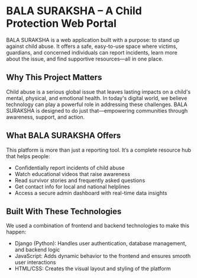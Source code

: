 #  BALA SURAKSHA – A Child Protection Web Portal

BALA SURAKSHA is a web application built with a purpose: to stand up against child abuse. 
It offers a safe, easy-to-use space where victims, guardians, and concerned individuals can report incidents, learn more about the issue, and find supportive resources—all in one place.

## Why This Project Matters

Child abuse is a serious global issue that leaves lasting impacts on a child's mental, physical, and emotional health. 
In today's digital world, we believe technology can play a powerful role in addressing these challenges. 
BALA SURAKSHA is designed to do just that—empowering communities through awareness, support, and action.

## What BALA SURAKSHA Offers

This platform is more than just a reporting tool. It’s a complete resource hub that helps people:

- Confidentially report incidents of child abuse
- Watch educational videos that raise awareness
- Read survivor stories and frequently asked questions
- Get contact info for local and national helplines
- Access a secure admin dashboard with real-time data insights

##  Built With These Technologies

We used a combination of frontend and backend technologies to make this happen:

- Django (Python): Handles user authentication, database management, and backend logic
- JavaScript: Adds dynamic behavior to the frontend and ensures smooth user interactions
- HTML/CSS: Creates the visual layout and styling of the platform


